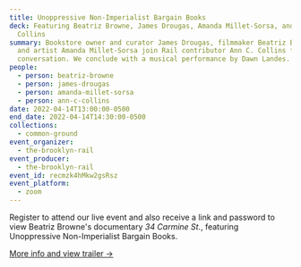 ```yaml
---
title: Unoppressive Non-Imperialist Bargain Books
deck: Featuring Beatriz Browne, James Drougas, Amanda Millet-Sorsa, and Ann C.
  Collins
summary: Bookstore owner and curator James Drougas, filmmaker Beatriz Browne,
  and artist Amanda Millet-Sorsa join Rail contributor Ann C. Collins for a
  conversation. We conclude with a musical performance by Dawn Landes.
people:
  - person: beatriz-browne
  - person: james-drougas
  - person: amanda-millet-sorsa
  - person: ann-c-collins
date: 2022-04-14T13:00:00-0500
end_date: 2022-04-14T14:30:00-0500
collections:
  - common-ground
event_organizer:
  - the-brooklyn-rail
event_producer:
  - the-brooklyn-rail
event_id: recmzk4hMkw2gsRsz
event_platform:
  - zoom
---
```

Register to attend our live event and also receive a link and password to view Beatriz Browne's documentary *34 Carmine St.*, featuring Unoppressive Non-Imperialist Bargain Books.

[More info and view trailer →](http://www.beatrizbrowne.com/films)